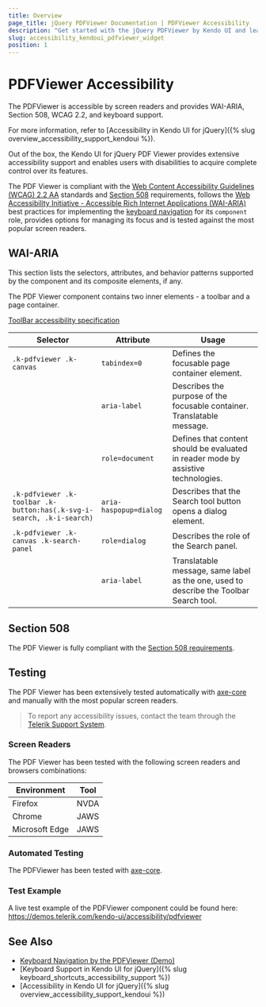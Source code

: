 ```yaml
---
title: Overview
page_title: jQuery PDFViewer Documentation | PDFViewer Accessibility
description: "Get started with the jQuery PDFViewer by Kendo UI and learn about its accessibility support for WAI-ARIA, Section 508, and WCAG 2.2."
slug: accessibility_kendoui_pdfviewer_widget
position: 1
---
```


# PDFViewer Accessibility

The PDFViewer is accessible by screen readers and provides WAI-ARIA, Section 508, WCAG 2.2, and keyboard support.

 For more information, refer to [Accessibility in Kendo UI for jQuery]({% slug overview_accessibility_support_kendoui %}).




Out of the box, the Kendo UI for jQuery PDF Viewer provides extensive accessibility support and enables users with disabilities to acquire complete control over its features.


The PDF Viewer is compliant with the [Web Content Accessibility Guidelines (WCAG) 2.2 AA](https://www.w3.org/TR/WCAG22/) standards and [Section 508](https://www.section508.gov/) requirements, follows the [Web Accessibility Initiative - Accessible Rich Internet Applications (WAI-ARIA)](https://www.w3.org/WAI/ARIA/apg/) best practices for implementing the [keyboard navigation](#keyboard-navigation) for its `component` role, provides options for managing its focus and is tested against the most popular screen readers.

## WAI-ARIA


This section lists the selectors, attributes, and behavior patterns supported by the component and its composite elements, if any.


The PDF Viewer component contains two inner elements - a toolbar and a page container.

[ToolBar accessibility specification]({{toolbar_a11y_link}})

| Selector | Attribute | Usage |
| -------- | --------- | ----- |
| `.k-pdfviewer .k-canvas` | `tabindex=0` | Defines the focusable page container element. |
|  | `aria-label` | Describes the purpose of the focusable container. Translatable message. |
|  | `role=document` | Defines that content should be evaluated in reader mode by assistive technologies. |
| `.k-pdfviewer .k-toolbar .k-button:has(.k-svg-i-search, .k-i-search)` | `aria-haspopup=dialog` | Describes that the Search tool button opens a dialog element. |
| `.k-pdfviewer .k-canvas .k-search-panel` | `role=dialog` | Describes the role of the Search panel. |
|  | `aria-label` | Translatable message, same label as the one, used to describe the Toolbar Search tool. |

## Section 508


The PDF Viewer is fully compliant with the [Section 508 requirements](http://www.section508.gov/).

## Testing


The PDF Viewer has been extensively tested automatically with [axe-core](https://github.com/dequelabs/axe-core) and manually with the most popular screen readers.

> To report any accessibility issues, contact the team through the [Telerik Support System](https://www.telerik.com/account/support-center).

### Screen Readers


The PDF Viewer has been tested with the following screen readers and browsers combinations:

| Environment | Tool |
| ----------- | ---- |
| Firefox | NVDA |
| Chrome | JAWS |
| Microsoft Edge | JAWS |



### Automated Testing
The PDFViewer has been tested with [axe-core](https://github.com/dequelabs/axe-core).
### Test Example
A live test example of the PDFViewer component could be found here: https://demos.telerik.com/kendo-ui/accessibility/pdfviewer
## See Also
* [Keyboard Navigation by the PDFViewer (Demo)](https://demos.telerik.com/kendo-ui/pdfviewer/keyboard-navigation)
* [Keyboard Support in Kendo UI for jQuery]({% slug keyboard_shortcuts_accessibility_support %})
* [Accessibility in Kendo UI for jQuery]({% slug overview_accessibility_support_kendoui %})